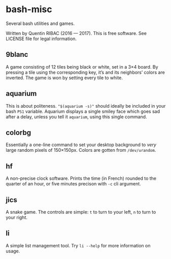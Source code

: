 # bash-misc
Several bash utilities and games.

Written by Quentin RIBAC (2016 — 2017). This is free software. See LICENSE file for legal information.

## 9blanc
A game consisting of 12 tiles being black or white, set in a 3×4 board. By pressing a tile using the corresponding key, it’s and its neighbors’ colors are inverted. The game is won by setting every tile to white.

## aquarium
This is about politeness. `"$(aquarium -s)"` should ideally be included in your bash `PS1` variable. Aquarium displays a single smiley face which goes sad after a delay, unless you tell it `aquarium`, using this single command.

## colorbg
Essentially a one-line command to set your desktop background to *very* large random pixels of 150×150px. Colors are gotten from `/dev/urandom`.

## hf
A non-precise clock software. Prints the time (in French) rounded to the quarter of an hour, or five minutes precison with `-c` cli argument.

## jics
A snake game. The controls are simple: `t` to turn to your left, `n` to turn to your right.

## li
A simple list management tool. Try `li --help` for more information on usage.

